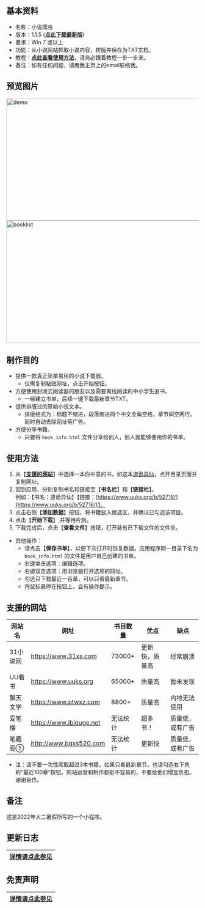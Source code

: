 
## 基本资料
* 名称：小说爬虫
* 版本：1.1.5 ([**点此下载最新版**](https://github.com/Henryyy-Hung/Web-Crawler-of-Chinese-Fiction/raw/main/exe/%E5%B0%8F%E8%AF%B4%E7%88%AC%E8%99%ABv1.1.5.exe))
* 要求：Win 7 或以上
* 功能：从小说网站抓取小说内容，排版并保存为TXT文档。
* 教程：[**点此查看使用方法**](#使用方法)，请务必跟着教程一步一步来。
* 备注：如有任何问题，请用我主页上的email联络我。

## 预览图片
<img src="https://user-images.githubusercontent.com/78750074/179153333-c544e2c9-b499-43d4-96a2-79edf1a1ee0c.jpg" alt="demo" width="640" height="320" />
<img src="https://user-images.githubusercontent.com/78750074/183332140-c4bde035-b525-4735-84ae-fe09266128f4.png" alt="booklist" width="640" height="320" />

## 制作目的
* 提供一款真正简单易用的小说下载器。
  * 仅需复制粘贴网址，点击开始按钮。
* 方便使用封闭式阅读器的朋友以及需要离线阅读的中小学生追书。
  * 一经建立书单，后续一键下载最新章节TXT。
* 提供排版过的原始小说文本。
  * 排版格式为：标题不缩进，段落缩进两个中文全角空格，章节间空两行。同时自动去除网址等广告。
* 方便分享书籍。
  * 只要将 `book_info.html` 文件分享给别人，别人就能够使用你的书单。

## 使用方法
1. 从【[**支援的网站**](#支援的网站 "Goto 支援的网站")】中选择一本你中意的书，如这本[道诡异仙](https://www.uuks.org/b/52716/)，点开目录页面并复制网址。
2. 回到应用，分别复制书名和链接至【**书名栏**】和【**链接栏**】。<br />例如：【书名：道诡异仙】【链接：[https://www.uuks.org/b/52716/](https://www.uuks.org/b/52716/)】。
3. 点击右侧【**添加数据**】按钮，将书籍放入候选区，并确认已勾选该项目。
4. 点击【**开始下载**】,并等待片刻。
5. 下载完成后，点击【**查看文件**】按钮，打开装有已下载文件的文件夹。<br />
* 其他操作：
  * 请点击【**保存书单**】，以便下次打开时恢复数据。应用程序同一目录下名为 `book_info.html` 的文件是用户自己创建的书单。
  * 右键单击选项：编辑选项。
  * 右键双击选项：用浏览器打开选项的网址。
  * 勾选只下载最近一百章，可以只看最新章节。
  * 将鼠标悬停在按钮上，会有操作提示。

## 支援的网站
网站名|网址|书目数量|优点|缺点
-----|----|-------|----|----
31小说网|https://www.31xs.com|73000+|更新快，质量高| 经常崩溃
UU看书|https://www.uuks.org|65000+|质量高|暂未发现
飘天文学|https://www.ptwxz.com|8800+|质量高|内地无法使用
爱笔楼|https://www.ibiquge.net|无法统计|超多书！|质量低，或有广告
笔趣阁①|http://www.bqxs520.com|无法统计|更新快|质量低，或有广告

* 注：请不要一次性爬取超过3本书籍，如果只看最新章节，也请勾选右下角的“最近100章”按钮。网站运营和制作都挺不容易的，不要给他们增加负担。谢谢合作。

## 备注
这是2022年大二暑假所写的一个小程序。

## 更新日志
 
[详情请点此参见](https://github.com/Henryyy-Hung/Web-Crawler-of-Chinese-Fiction/blob/main/CHANGELOG.md)|
--------------------------------------------------------|

## 免责声明
[详情请点此参见](https://github.com/Henryyy-Hung/Web-Crawler-of-Chinese-Fiction/blob/main/DISCLAIMER.md)|
--------------------------------------------------------|

